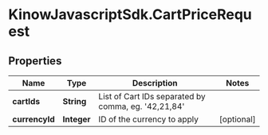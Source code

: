 # KinowJavascriptSdk.CartPriceRequest

## Properties
Name | Type | Description | Notes
------------ | ------------- | ------------- | -------------
**cartIds** | **String** | List of Cart IDs separated by comma, eg. &#39;42,21,84&#39; | 
**currencyId** | **Integer** | ID of the currency to apply | [optional] 


